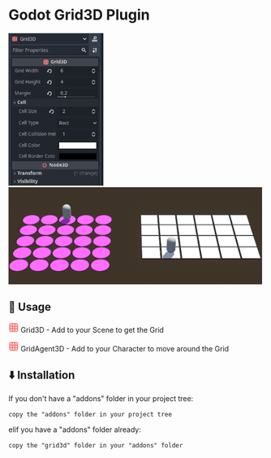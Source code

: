 # Godot Grid3D Plugin

<img src="documentation/images/Editor_Showcase.png" height="300"/> <img src="documentation/images/Grid3D_Showcase.png" width="500"/> 

## 🚀 Usage
<img src="addons/grid3d/assets/Grid3D.png" height="20"/> Grid3D - Add to your Scene to get the Grid

<img src="addons/grid3d/assets/Grid3D.png" height="20"/> GridAgent3D - Add to your Character to move around the Grid


## ⬇️ Installation
If you don't have a "addons" folder in your project tree:

	copy the "addons" folder in your project tree
	
elif you have a "addons" folder already:

	copy the "grid3d" folder in your "addons" folder
